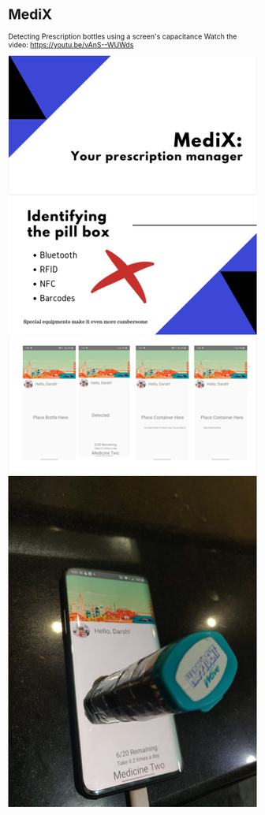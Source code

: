 # MediX
Detecting Prescription bottles using a screen's capacitance
Watch the video: https://youtu.be/vAnS--WUWds

<img src="./images/readme-banner.png">
<img src="./images/1.png">
<img src="./images/2.png">
<img src="./images/3.jpeg">
